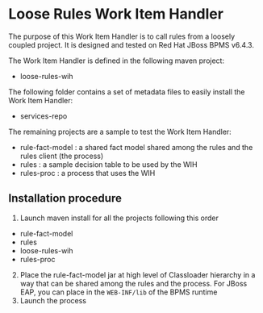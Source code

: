 Loose Rules Work Item Handler
=============================

The purpose of this Work Item Handler is to call rules from a loosely coupled project.
It is designed and tested on Red Hat JBoss BPMS v6.4.3.

The Work Item Handler is defined in the following maven project:

- loose-rules-wih

The following folder contains a set of metadata files to easily install the Work Item Handler:

- services-repo

The remaining projects are a sample to test the Work Item Handler:

- rule-fact-model : a shared fact model shared among the rules and the rules client (the process)
- rules : a sample decision table to be used by the WIH
- rules-proc : a process that uses the WIH

Installation procedure
----------------------

1. Launch maven install for all the projects following this order
  - rule-fact-model
  - rules
  - loose-rules-wih
  - rules-proc

2. Place the rule-fact-model jar at high level of Classloader hierarchy in a way that can be shared among the rules and the process. For JBoss EAP, you can place in the `WEB-INF/lib` of the BPMS runtime
3. Launch the process
